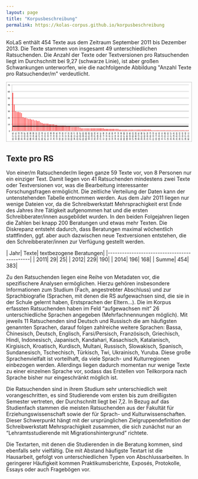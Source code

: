 ```yaml
---
layout: page
title: "Korpusbeschreibung"
permalink: https://kolas-corpus.github.io/korpusbeschreibung
---
```


KoLaS enthält 454 Texte aus dem Zeitraum September 2011 bis Dezember 2013. Die Texte stammen von insgesamt 49 unterschiedlichen Ratsuchenden. Die Anzahl der Texte oder Textversionen pro Ratsuchenden liegt im Durchschnitt bei 9,27 (schwarze Linie), ist aber großen Schwankungen unterworfen, wie die nachfolgende Abbildung "Anzahl Texte pro Ratsuchender/m" verdeutlicht.

<img src="images/Texte-pro-RS.png" alt="Menge an Texten pro Ratsuchender:m" width="600"/>


## Texte pro RS

Von einer/m Ratsuchender/m liegen ganze 59 Texte vor, von 8 Personen nur ein einziger Text. Damit liegen von 41 Ratsuchenden mindestens zwei Texte oder Textversionen vor, was die Bearbeitung interessanter Forschungsfragen ermöglicht.
Die zeitliche Verteilung der Daten kann der untenstehenden Tabelle entnommen werden. Aus dem Jahr 2011 liegen nur wenige Dateien vor, da die Schreibwerkstatt Mehrsprachigkeit erst Ende des Jahres ihre Tätigkeit aufgenommen hat und die ersten Schreibberater/innen ausgebildet wurden. In den beiden Folgejahren liegen die Zahlen bei knapp 200 Beratungen und etwas mehr Texten. Die Diskrepanz entsteht dadurch, dass Beratungen maximal wöchentlich stattfinden, ggf. aber auch dazwischen neue Textversionen entstehen, die den Schreibberater/innen zur Verfügung gestellt werden.

| Jahr|  Texte| textbezogene Beratungen|
|---------------------------------------------|
|  2011|  29|  25|
|  2012|  229|  190|
|  2014|  196|  168|
|  Summe|  454|  383|


Zu den Ratsuchenden liegen eine Reihe von Metadaten vor, die spezifischere Analysen ermöglichen. Hierzu gehören insbesondere Informationen zum Studium (Fach, angestrebter Abschluss) und zur Sprachbiografie (Sprachen, mit denen die RS aufgewachsen sind, die sie in der Schule gelernt haben, Erstsprachen der Eltern…). Die im Korpus erfassten Ratsuchenden haben im Feld “aufgewachsen mit” 26 unterschiedliche Sprachen angegeben (Mehrfachnennungen möglich). Mit jeweils 11 Ratsuchenden sind Deutsch und Russisch die am häufigsten genannten Sprachen, darauf folgen zahlreiche weitere Sprachen: Bassa, Chinesisch, Deutsch, Englisch, Farsi/Persisch, Französisch, Griechisch, Hindi, Indonesisch, Japanisch, Kandahari, Kasachisch, Katalanisch, Kirgisisch, Kroatisch, Kurdisch, Multani, Russisch, Slowakisch, Spanisch, Sundanesisch, Tschechisch, Türkisch, Twi, Ukrainisch, Yuruba. Diese große Sprachenvielfalt ist vorteilhaft, da viele Sprach- und Kulturregionen einbezogen werden. Allerdings liegen dadurch momentan nur wenige Texte zu einer einzelnen Sprache vor, sodass das Erstellen von Teilkorpora nach Sprache bisher nur eingeschränkt möglich ist.

Die Ratsuchenden sind in ihrem Studium sehr unterschiedlich weit vorangeschritten, es sind Studierende vom ersten bis zum dreißigsten Semester vertreten, der Durchschnitt liegt bei 7,2. In Bezug auf das Studienfach stammen die meisten Ratsuchenden aus der Fakultät für  Erziehungswissenschaft sowie der für Sprach- und Kulturwissenschaften. Dieser Schwerpunkt hängt mit der ursprünglichen Zielgruppendefinition der Schreibwerkstatt Mehrsprachigkeit zusammen, die sich zunächst nur an “Lehramtsstudierende mit Migrationshintergrund” richtete.

Die Textarten, mit denen die Studierenden in die Beratung kommen, sind ebenfalls sehr vielfältig. Die mit Abstand häufigste Textart ist die Hausarbeit, gefolgt von unterschiedlichen Typen von Abschlussarbeiten. In geringerer Häufigkeit kommen Praktikumsberichte, Exposés, Protokolle, Essays oder auch Fragebögen vor.